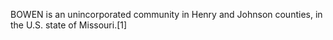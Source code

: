 BOWEN is an unincorporated community in Henry and Johnson counties, in the U.S. state of Missouri.[1]
